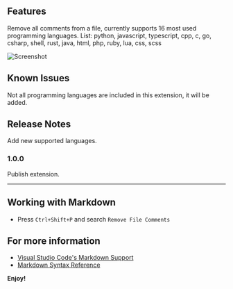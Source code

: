 ## Features

Remove all comments from a file, currently supports 16 most used programming languages.
List: python, javascript, typescript, cpp, c, go, csharp, shell, rust, java, html, php, ruby, lua, css, scss

![Screenshot](https://i.imgur.com/UNDCVsr.gif)

## Known Issues

Not all programming languages ​​are included in this extension, it will be added.

## Release Notes

Add new supported languages.

### 1.0.0

Publish extension.

---

## Working with Markdown

* Press `Ctrl+Shift+P` and search `Remove File Comments`

## For more information

* [Visual Studio Code's Markdown Support](http://code.visualstudio.com/docs/languages/markdown)
* [Markdown Syntax Reference](https://help.github.com/articles/markdown-basics/)

**Enjoy!**
